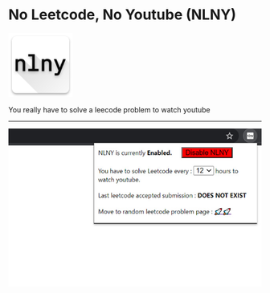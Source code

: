 # No Leetcode, No Youtube (NLNY)

![nlny](assets/icons/white_128.png)

You really have to solve a leecode problem to watch youtube

---

![capture](assets/capture.jpg)
